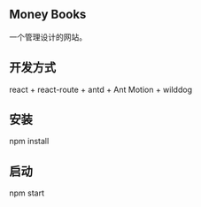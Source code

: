 ## Money Books
一个管理设计的网站。
## 开发方式
react + react-route + antd + Ant Motion + wilddog
## 安装
npm install
## 启动
npm start